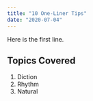 ```yaml
---
title: "10 One-Liner Tips"
date: "2020-07-04"
---
```


Here is the first line.

## Topics Covered

1. Diction
2. Rhythm
3. Natural
